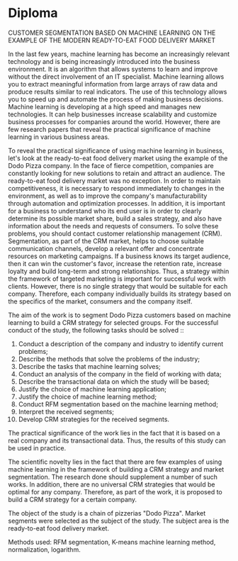 # Diploma
CUSTOMER SEGMENTATION BASED ON MACHINE LEARNING ON THE EXAMPLE OF THE MODERN READY-TO-EAT FOOD DELIVERY MARKET


In the last few years, machine learning has become an increasingly relevant technology and is being increasingly introduced into the business environment. It is an algorithm that allows systems to learn and improve without the direct involvement of an IT specialist. Machine learning allows you to extract meaningful information from large arrays of raw data and produce results similar to real indicators. The use of this technology allows you to speed up and automate the process of making business decisions. Machine learning is developing at a high speed and manages new technologies. It can help businesses increase scalability and customize business processes for companies around the world. However, there are few research papers that reveal the practical significance of machine learning in various business areas.

To reveal the practical significance of using machine learning in business, let's look at the ready-to-eat food delivery market using the example of the Dodo Pizza company. In the face of fierce competition, companies are constantly looking for new solutions to retain and attract an audience. The ready-to-eat food delivery market was no exception. In order to maintain competitiveness, it is necessary to respond immediately to changes in the environment, as well as to improve the company's manufacturability through automation and optimization processes. In addition, it is important for a business to understand who its end user is in order to clearly determine its possible market share, build a sales strategy, and also have information about the needs and requests of consumers. To solve these problems, you should contact customer relationship management (CRM). Segmentation, as part of the CRM market, helps to choose suitable communication channels, develop a relevant offer and concentrate resources on marketing campaigns. If a business knows its target audience, then it can win the customer's favor, increase the retention rate, increase loyalty and build long-term and strong relationships. Thus, a strategy within the framework of targeted marketing is important for successful work with clients. However, there is no single strategy that would be suitable for each company. Therefore, each company individually builds its strategy based on the specifics of the market, consumers and the company itself. 

The aim of the work is to segment Dodo Pizza customers based on machine learning to build a CRM strategy for selected groups.
For the successful conduct of the study, the following tasks should be solved ::
1. Conduct a description of the company and industry to identify current problems;
2. Describe the methods that solve the problems of the industry;
3. Describe the tasks that machine learning solves;
4. Conduct an analysis of the company in the field of working with data;
5. Describe the transactional data on which the study will be based;
6. Justify the choice of machine learning application;
7. Justify the choice of machine learning method;
8. Conduct RFM segmentation based on the machine learning method;
9. Interpret the received segments;
10. Develop CRM strategies for the received segments.

The practical significance of the work lies in the fact that it is based on a real company and its transactional data. Thus, the results of this study can be used in practice.

The scientific novelty lies in the fact that there are few examples of using machine learning in the framework of building a CRM strategy and market segmentation. The research done should supplement a number of such works. In addition, there are no universal CRM strategies that would be optimal for any company. Therefore, as part of the work, it is proposed to build a CRM strategy for a certain company.

The object of the study is a chain of pizzerias "Dodo Pizza". Market segments were selected as the subject of the study. The subject area is the ready-to-eat food delivery market.

Methods used: RFM segmentation, K-means machine learning method, normalization, logarithm.
